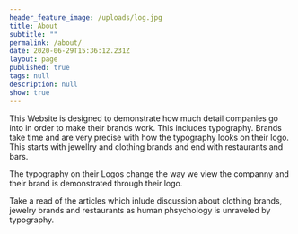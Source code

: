 ```yaml
---
header_feature_image: /uploads/log.jpg
title: About
subtitle: ""
permalink: /about/
date: 2020-06-29T15:36:12.231Z
layout: page
published: true
tags: null
description: null
show: true
---
```

This Website is designed to demonstrate how much detail companies go into in order to make their brands work. This includes typography. Brands take time and are very precise with how the typography looks on their logo. This starts with jewellry and clothing brands and end with restaurants and bars.

The typography on their Logos change the way we view the companny and their brand is demonstrated through their logo.

Take a read of the articles which inlude discussion about clothing brands, jewelry brands and restaurants as human phsychology is unraveled by typography.